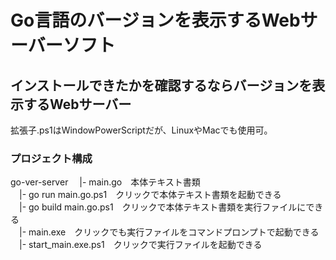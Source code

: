# Go言語のバージョンを表示するWebサーバーソフト
## インストールできたかを確認するならバージョンを表示するWebサーバー
拡張子.ps1はWindowPowerScriptだが、LinuxやMacでも使用可。

### プロジェクト構成
go-ver-server
　|- main.go　本体テキスト書類  
　|- go run main.go.ps1　クリックで本体テキスト書類を起動できる  
　|- go build main.go.ps1　クリックで本体テキスト書類を実行ファイルにできる  
　|- main.exe　クリックでも実行ファイルをコマンドプロンプトで起動できる  
　|- start_main.exe.ps1　クリックで実行ファイルを起動できる
